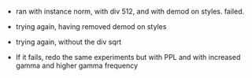 - ran with instance norm, with div 512, and with demod on styles. failed.
- trying again, having removed demod on styles
- trying again, without the div sqrt


- If it fails, redo the same experiments but with PPL and with increased gamma and higher gamma frequency